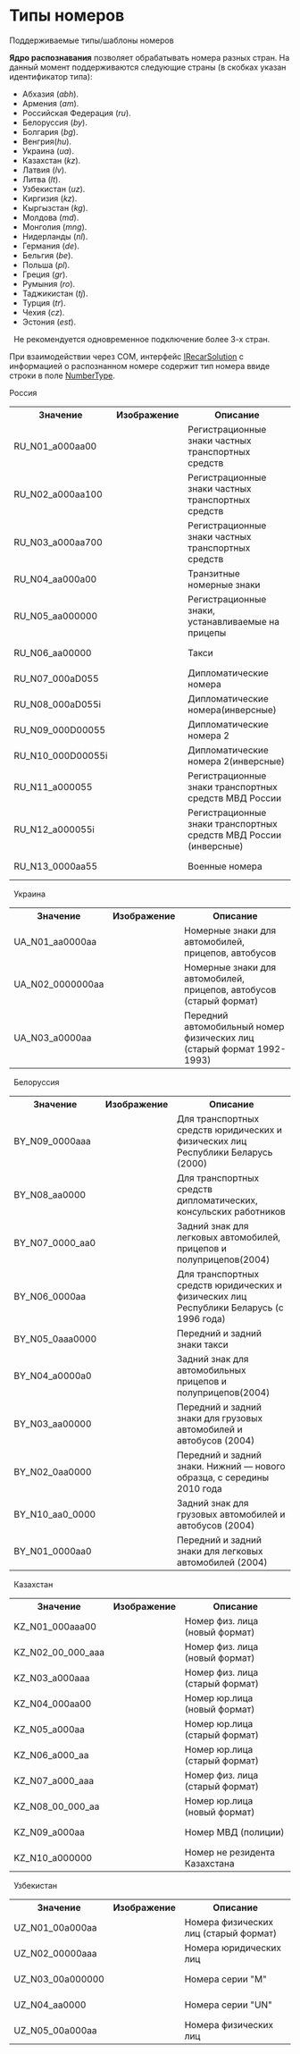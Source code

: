 # Типы номеров

Поддерживаемые типы/шаблоны номеров


**Ядро распознавания** позволяет обрабатывать номера разных стран. На данный момент поддерживаются следующие страны (в скобках указан идентификатор типа):
&nbsp;<ul><li>
Абхазия (_abh_).</li><li>
Армения (_am_).</li><li>
Российская Федерация (_ru_).</li><li>
Белоруссия (_by_).</li><li>
Болгария (_bg_).</li><li>
Венгрия(_hu_).</li><li>
Украина (_ua_).</li><li>
Казахстан (_kz_).</li><li>
Латвия (_lv_).</li><li>
Литва (_lt_).</li><li>
Узбекистан (_uz_).</li><li>
Киргизия (_kz_).</li><li>
Кыргызстан (_kg_).</li><li>
Молдова (_md_).</li><li>
Монголия (_mng_).</li><li>
Нидерланды (_nl_).</li><li>
Германия (_de_).</li><li>
Бельгия (_be_).</li><li>
Польша (_pl_).</li><li>
Греция (_gr_).</li><li>
Румыния (_ro_).</li><li>
Таджикистан (_tj_).</li><li>
Турция (_tr_).</li><li>
Чехия (_cz_).</li><li>
Эстония (_est_).</li></ul>&nbsp;
Не рекомендуется одновременное подключение более 3-х стран.


При взаимодействии через COM, интерфейс <a href="c8fc0f66-db11-9b96-5b94-03633ffca39e">IRecarSolution</a> с информацией о распознанном номере содержит тип номера ввиде строки в поле <a href="b4c5c7eb-0dc5-31e4-e41b-ec8f49e8f954">NumberType</a>.


Россия
&nbsp;<table><tr><th>
Значение</th><th>
Изображение</th><th>
Описание</th></tr><tr><td>
RU_N01_a000aa00</td><td><br /><artLink target="RU-1" /><br /></td><td>
Регистрационные знаки частных транспортных средств</td></tr><tr><td>
RU_N02_a000aa100</td><td><br /><artLink target="RU-2" /><br /></td><td>
Регистрационные знаки частных транспортных средств</td></tr><tr><td>
RU_N03_a000aa700</td><td><br /><artLink target="RU-3" /><br /></td><td>
Регистрационные знаки частных транспортных средств</td></tr><tr><td>
RU_N04_aa000a00</td><td><br /><artLink target="" /><br /></td><td>
Транзитные номерные знаки</td></tr><tr><td>
RU_N05_aa000000</td><td><br /><artLink target="" /><br /></td><td>
Регистрационные знаки, устанавливаемые на прицепы</td></tr><tr><td>
RU_N06_aa00000</td><td><br /><artLink target="" /><br /></td><td>
Такси</td></tr><tr><td>
RU_N07_000aD055</td><td><br /><artLink target="" /><br /></td><td>
Дипломатические номера</td></tr><tr><td>
RU_N08_000aD055i</td><td><br /><artLink target="" /><br /></td><td>
Дипломатические номера(инверсные)</td></tr><tr><td>
RU_N09_000D00055</td><td><br /><artLink target="" /><br /></td><td>
Дипломатические номера 2</td></tr><tr><td>
RU_N10_000D00055i</td><td><br /><artLink target="" /><br /></td><td>
Дипломатические номера 2(инверсные)</td></tr><tr><td>
RU_N11_a000055</td><td><br /><artLink target="" /><br /></td><td>
Регистрационные знаки транспортных средств МВД России</td></tr><tr><td>
RU_N12_a000055i</td><td><br /><artLink target="" /><br /></td><td>
Регистрационные знаки транспортных средств МВД России (инверсные)</td></tr><tr><td>
RU_N13_0000aa55</td><td><br /><artLink target="" /><br /></td><td>
Военные номера</td></tr></table>&nbsp;
Украина
&nbsp;<table><tr><th>
Значение</th><th>
Изображение</th><th>
Описание</th></tr><tr><td>
UA_N01_aa0000aa</td><td><br /><artLink target="UA-1" /><br /></td><td>
Номерные знаки для автомобилей, прицепов, автобусов</td></tr><tr><td>
UA_N02_0000000aa</td><td><br /><artLink target="UA-2" /><br /></td><td>
Номерные знаки для автомобилей, прицепов, автобусов (старый формат)</td></tr><tr><td>
UA_N03_a0000aa</td><td /><td>
Передний автомобильный номер физических лиц (старый формат 1992-1993)</td></tr></table>&nbsp;
Белоруссия
&nbsp;<table><tr><th>
Значение</th><th>
Изображение</th><th>
Описание</th></tr><tr><td>
BY_N09_0000aaa</td><td><br /><artLink target="UA-1" /><br /></td><td>
Для транспортных средств юридических и физических лиц Республики Беларусь (2000)</td></tr><tr><td>
BY_N08_aa0000</td><td><br /><artLink target="UA-2" /><br /></td><td>
Для транспортных средств дипломатических, консульских работников</td></tr><tr><td>
BY_N07_0000_aa0</td><td /><td>
Задний знак для легковых автомобилей, прицепов и полуприцепов(2004)</td></tr><tr><td>
BY_N06_0000aa</td><td /><td>
Для транспортных средств юридических и физических лиц Республики Беларусь (c 1996 года)</td></tr><tr><td>
BY_N05_0aaa0000</td><td /><td>
Передний и задний знаки такси</td></tr><tr><td>
BY_N04_a0000a0</td><td /><td>
Задний знак для автомобильных прицепов и полуприцепов(2004)</td></tr><tr><td>
BY_N03_aa00000</td><td /><td>
Передний и задний знаки для грузовых автомобилей и автобусов (2004)</td></tr><tr><td>
BY_N02_0aa0000</td><td /><td>
Передний и задний знаки. Нижний — нового образца, с середины 2010 года</td></tr><tr><td>
BY_N10_aa0_0000</td><td /><td>
Задний знак для грузовых автомобилей и автобусов (2004)</td></tr><tr><td>
BY_N01_0000aa0</td><td /><td>
Передний и задний знаки для легковых автомобилей (2004)</td></tr></table>&nbsp;
Казахстан
&nbsp;<table><tr><th>
Значение</th><th>
Изображение</th><th>
Описание</th></tr><tr><td>
KZ_N01_000aaa00</td><td><br /><artLink target="" /><br /></td><td>
Номер физ. лица (новый формат)</td></tr><tr><td>
KZ_N02_00_000_aaa</td><td><br /><artLink target="" /><br /></td><td>
Номер физ. лица (новый формат)</td></tr><tr><td>
KZ_N03_a000aaa</td><td><br /><artLink target="" /><br /></td><td>
Номер физ. лица (старый формат)</td></tr><tr><td>
KZ_N04_000aa00</td><td><br /><artLink target="" /><br /></td><td>
Номер юр.лица (новый формат)</td></tr><tr><td>
KZ_N05_a000aa</td><td><br /><artLink target="" /><br /></td><td>
Номер юр.лица (старый формат)</td></tr><tr><td>
KZ_N06_a000_aa</td><td><br /><artLink target="" /><br /></td><td>
Номер юр.лица (старый формат)</td></tr><tr><td>
KZ_N07_a000_aaa</td><td><br /><artLink target="" /><br /></td><td>
Номер физ. лица (старый формат)</td></tr><tr><td>
KZ_N08_00_000_aa</td><td><br /><artLink target="" /><br /></td><td>
Номер юр.лица (новый формат)</td></tr><tr><td>
KZ_N09_a000aa</td><td><br /><artLink target="" /><br /></td><td>
Номер МВД (полиции)</td></tr><tr><td>
KZ_N10_a000000</td><td><br /><artLink target="" /><br /></td><td>
Номер не резидента Казахстана</td></tr></table>&nbsp;
Узбекистан
&nbsp;<table><tr><th>
Значение</th><th>
Изображение</th><th>
Описание</th></tr><tr><td>
UZ_N01_00a000aa</td><td><br /><artLink target="" /><br /></td><td>
Номера физических лиц (старый формат)</td></tr><tr><td>
UZ_N02_00000aaa</td><td><br /><artLink target="" /><br /></td><td>
Номера юридических лиц</td></tr><tr><td>
UZ_N03_00a000000</td><td><br /><artLink target="" /><br /></td><td>
Номера серии "M"</td></tr><tr><td>
UZ_N04_aa0000</td><td><br /><artLink target="" /><br /></td><td>
Номера серии "UN"</td></tr><tr><td>
UZ_N05_00a000aa</td><td><br /><artLink target="" /><br /></td><td>
Номера физических лиц</td></tr></table>&nbsp;
